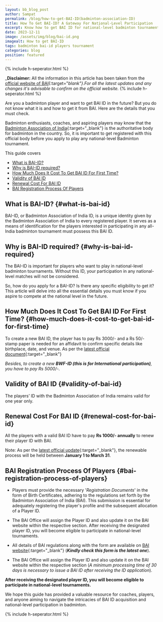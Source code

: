 ```yaml
---
layout: bb_blog_post
author: Sampat
permalink: /blog/how-to-get-BAI-ID(badminton-association-ID)
title: How To Get BAI-ID? A Gateway For National-Level Participation
excerpt: Know how to get BAI ID for national-level badminton tournaments. Follow our guide on the BAI ID application, steps to apply, and eligibility as per BAI regulations.
date: 2023-12-11
image: /assets/img/blog/bai-id.png
imagealt: How to get BAI-ID
tags: badminton bai-id players tournament
categories: blog
position: featured
---
```

{% include h-seperator.html %}

_**Disclaimer:** All the information in this article has been taken from the [official website of BAI](https://www.badmintonindia.org/){:target="_blank"}.For all the latest updates and any changes it's advisable to confirm on the official website._
{% include h-seperator.html %}

Are you a badminton player and want to get BAI ID in the future? But you do not know what it is and how to get it from BAI. Here are the details that you must check.

Badminton enthusiasts, coaches, and aspiring players may know that the [Badminton Association of India](https://badmintonindia.org/){:target="_blank"} is the authoritative body for badminton in the country. So, it is important to get registered with this official body before you apply to play any national-level Badminton tournament.

This guide covers
<br/>
- [What is BAI-ID?](#what-is-bai-id)
- [Why is BAI-ID required?](#why-is-bai-id-required)
- [How Much Does It Cost To Get BAI ID For First Time?](#how-much-does-it-cost-to-get-bai-id-for-first-time)
- [Validity of BAI ID](#validity-of-bai-id)
- [Renewal Cost For BAI ID](#renewal-cost-for-bai-id)
- [BAI Registration Process Of Players](#bai-registration-process-of-players)


## What is BAI-ID? {#what-is-bai-id}
BAI-ID, or Badminton Association of India ID, is a unique identity given by the Badminton Association of India to every registered player. It serves as a means of identification for the players interested in participating in any all-India badminton tournament must possess this BAI ID.

## Why is BAI-ID required? {#why-is-bai-id-required}

The BAI-ID is important for players who want to play in national-level badminton tournaments. Without this ID, your participation in any national-level matches will not be considered.

So, how do you apply for a BAI-ID? Is there any specific eligibility to get it? This article will delve into all the essential details you must know if you aspire to compete at the national level in the future.

## How Much Does It Cost To Get BAI ID For First Time? {#how-much-does-it-cost-to-get-bai-id-for-first-time}

To create a new BAI ID, the player has to pay Rs 3000/- and a Rs 50/- stamp paper is needed for an affidavit to confirm specific details like birthplace, date, and venue. As per the [latest official document](https://www.badmintonindia.org/download/news/For%20Creation%20of%20BAI%20IDr1.pdf){:target="_blank"}

_Besides, to create a new **BWF-ID (this is for International participation)**, you have to pay Rs 5000/-._

## Validity of BAI ID {#validity-of-bai-id}

The players’ ID with the Badminton Association of India remains valid for one year only.

## Renewal Cost For BAI ID {#renewal-cost-for-bai-id}

All the players with a valid BAI ID have to pay **Rs 1000/- annually** to renew their player ID with BAI.

Note: As per the [latest official update](https://www.badmintonindia.org/download/news/For%20Creation%20of%20BAI%20IDr1.pdf){:target="_blank"}, the renewable process will be held between **January 1 to March 31**.



## BAI Registration Process Of Players {#bai-registration-process-of-players}

* Players must provide the necessary '_Registration Documents_' in the form of Birth Certificates, adhering to the regulations set forth by the Badminton Association of India (BAI). This submission is essential for adequately registering the player's profile and the subsequent allocation of a Player ID.
 
* The BAI Office will assign the Player ID and also update it on the BAI website within the respective section. After receiving the designated player ID, you will become eligible to participate in national-level tournaments.

* All details of BAI regulations along with the form are available on [BAI website](https://www.badmintonindia.org/download/registration_new1.pdf){:target="_blank"} (**_Kindly check this form is the latest one_**).

*  The BAI Office will assign the Player ID and also update it on the BAI website within the respective section (_A minimum processing time of 30 days is necessary to issue a BAI ID after receiving the ID application_). 

**After receiving the designated player ID, you will become eligible to participate in national-level tournaments.**

We hope this guide has provided a valuable resource for coaches, players, and anyone aiming to navigate the intricacies of BAI ID acquisition and national-level participation in badminton. 

{% include h-seperator.html %}
